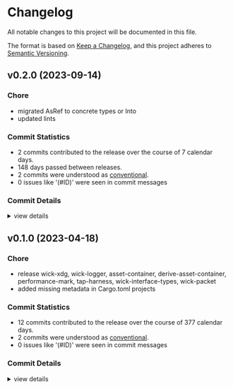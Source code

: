 # Changelog

All notable changes to this project will be documented in this file.

The format is based on [Keep a Changelog](https://keepachangelog.com/en/1.0.0/),
and this project adheres to [Semantic Versioning](https://semver.org/spec/v2.0.0.html).

## v0.2.0 (2023-09-14)

### Chore

 - <csr-id-60128f7707f2d2a537ffa32e24376f58d7faa7be/> migrated AsRef<str> to concrete types or Into<String>
 - <csr-id-7bb686524f6adaaebbd3d6502ee24c0d5f6efc7c/> updated lints

### Commit Statistics

<csr-read-only-do-not-edit/>

 - 2 commits contributed to the release over the course of 7 calendar days.
 - 148 days passed between releases.
 - 2 commits were understood as [conventional](https://www.conventionalcommits.org).
 - 0 issues like '(#ID)' were seen in commit messages

### Commit Details

<csr-read-only-do-not-edit/>

<details><summary>view details</summary>

 * **Uncategorized**
    - Migrated AsRef<str> to concrete types or Into<String> ([`60128f7`](https://github.com/candlecorp/wick/commit/60128f7707f2d2a537ffa32e24376f58d7faa7be))
    - Updated lints ([`7bb6865`](https://github.com/candlecorp/wick/commit/7bb686524f6adaaebbd3d6502ee24c0d5f6efc7c))
</details>

## v0.1.0 (2023-04-18)

### Chore

 - <csr-id-35047c3a741b00d88c4abc2ed3749af040a83671/> release wick-xdg, wick-logger, asset-container, derive-asset-container, performance-mark, tap-harness, wick-interface-types, wick-packet
 - <csr-id-f7c7615186d900b8f509355b2012dec66c4ad76a/> added missing metadata in Cargo.toml projects

### Commit Statistics

<csr-read-only-do-not-edit/>

 - 12 commits contributed to the release over the course of 377 calendar days.
 - 2 commits were understood as [conventional](https://www.conventionalcommits.org).
 - 0 issues like '(#ID)' were seen in commit messages

### Commit Details

<csr-read-only-do-not-edit/>

<details><summary>view details</summary>

 * **Uncategorized**
    - Release wick-xdg, wick-logger, asset-container, derive-asset-container, performance-mark, tap-harness, wick-interface-types, wick-packet ([`35047c3`](https://github.com/candlecorp/wick/commit/35047c3a741b00d88c4abc2ed3749af040a83671))
    - Added missing metadata in Cargo.toml projects ([`f7c7615`](https://github.com/candlecorp/wick/commit/f7c7615186d900b8f509355b2012dec66c4ad76a))
    - Renamed wasmflow->wick, migrated root-level tests to better locations ([`ed9bef3`](https://github.com/candlecorp/wick/commit/ed9bef306029db64675434500ba7c1519e65478e))
    - Updating dependencies ([`dcd0682`](https://github.com/candlecorp/wick/commit/dcd06825341a4614e372d090d802aa050d66825b))
    - Addressed lint warnings ([`fecabe6`](https://github.com/candlecorp/wick/commit/fecabe673df4d75413fb81c225b1a0fd58924621))
    - Replaced parity-wasm with walrus, fixed lint errors, removed const_err lint. ([`e2492f1`](https://github.com/candlecorp/wick/commit/e2492f1a69188e0255ba9626bb308309e55372b6))
    - Updated lints for latest rust/clippy ([`704eb39`](https://github.com/candlecorp/wick/commit/704eb39a9c762fd0776d725d27af1847192f4dad))
    - Added readmes and rustdoc, fixed public APIs for some misc/ crates, fixed references to old Vino logo ([`13ff70d`](https://github.com/candlecorp/wick/commit/13ff70d4b856874c62e5956e0727032326ce0d45))
    - Updated license details ([`b869153`](https://github.com/candlecorp/wick/commit/b869153f23ce85f93f100b0246bfd51df4c0d847))
    - Fixed lint warnings, moved stdlib to wasmflow directory ([`0e2f345`](https://github.com/candlecorp/wick/commit/0e2f345e53ee2a5c0d6b436c0ba6ae2ddc4e3d99))
    - Global rename of vino->wasmflow ([`2d3654c`](https://github.com/candlecorp/wick/commit/2d3654ce8500af589186e9ff977d03ce89dde11c))
    - Added interpreter implementation - added inherent nodes to schematic graph - added performance event tracker - added associated data for component nodes - added an event log visualizer - removed schematic input/output hops as distinct from component hops ([`631f296`](https://github.com/candlecorp/wick/commit/631f296daa96c74ff0964403a2137fd6b3b289fb))
</details>

